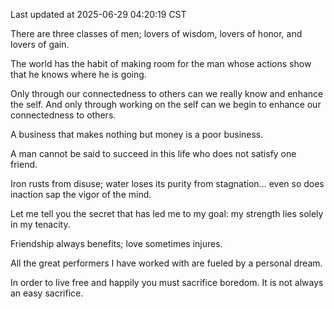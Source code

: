 Last updated at 2025-06-29 04:20:19 CST

There are three classes of men; lovers of wisdom, lovers of honor, and lovers of gain.

The world has the habit of making room for the man whose actions show that he knows where he is going.

Only through our connectedness to others can we really know and enhance the self. And only through working on the self can we begin to enhance our connectedness to others.

A business that makes nothing but money is a poor business.

A man cannot be said to succeed in this life who does not satisfy one friend.

Iron rusts from disuse; water loses its purity from stagnation... even so does inaction sap the vigor of the mind.

Let me tell you the secret that has led me to my goal: my strength lies solely in my tenacity.

Friendship always benefits; love sometimes injures.

All the great performers I have worked with are fueled by a personal dream.

In order to live free and happily you must sacrifice boredom. It is not always an easy sacrifice.

